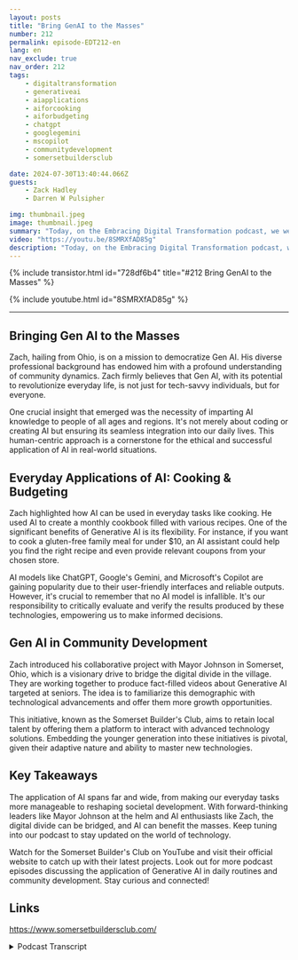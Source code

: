 ```yaml
---
layout: posts
title: "Bring GenAI to the Masses"
number: 212
permalink: episode-EDT212-en
lang: en
nav_exclude: true
nav_order: 212
tags:
    - digitaltransformation
    - generativeai
    - aiapplications
    - aiforcooking
    - aiforbudgeting
    - chatgpt
    - googlegemini
    - mscopilot
    - communitydevelopment
    - somersetbuildersclub

date: 2024-07-30T13:40:44.066Z
guests:
    - Zack Hadley
    - Darren W Pulsipher

img: thumbnail.jpeg
image: thumbnail.jpeg
summary: "Today, on the Embracing Digital Transformation podcast, we were joined by Zach Hadley, a multifaceted professional with an extensive background spanning from city planning to corporate real estate development. Together, with our host and Chief Solution Architect Darren Pulsipher, we explored the incredible potential of Generative AI (Gen AI) and its transformative role in enhancing daily lives, particularly of seniors."
video: "https://youtu.be/8SMRXfAD85g"
description: "Today, on the Embracing Digital Transformation podcast, we were joined by Zach Hadley, a multifaceted professional with an extensive background spanning from city planning to corporate real estate development. Together, with our host and Chief Solution Architect Darren Pulsipher, we explored the incredible potential of Generative AI (Gen AI) and its transformative role in enhancing daily lives, particularly of seniors."
---
```


<div>
{% include transistor.html id="728df6b4" title="#212 Bring GenAI to the Masses" %}

{% include youtube.html id="8SMRXfAD85g" %}
</div>

---

## Bringing Gen AI to the Masses

Zach, hailing from Ohio, is on a mission to democratize Gen AI. His diverse professional background has endowed him with a profound understanding of community dynamics. Zach firmly believes that Gen AI, with its potential to revolutionize everyday life, is not just for tech-savvy individuals, but for everyone.

One crucial insight that emerged was the necessity of imparting AI knowledge to people of all ages and regions. It's not merely about coding or creating AI but ensuring its seamless integration into our daily lives. This human-centric approach is a cornerstone for the ethical and successful application of AI in real-world situations.

## Everyday Applications of AI: Cooking & Budgeting 

Zach highlighted how AI can be used in everyday tasks like cooking. He used AI to create a monthly cookbook filled with various recipes. One of the significant benefits of Generative AI is its flexibility. For instance, if you want to cook a gluten-free family meal for under $10, an AI assistant could help you find the right recipe and even provide relevant coupons from your chosen store.

AI models like ChatGPT, Google's Gemini, and Microsoft's Copilot are gaining popularity due to their user-friendly interfaces and reliable outputs. However, it's crucial to remember that no AI model is infallible. It's our responsibility to critically evaluate and verify the results produced by these technologies, empowering us to make informed decisions.

## Gen AI in Community Development

Zach introduced his collaborative project with Mayor Johnson in Somerset, Ohio, which is a visionary drive to bridge the digital divide in the village. They are working together to produce fact-filled videos about Generative AI targeted at seniors. The idea is to familiarize this demographic with technological advancements and offer them more growth opportunities.

This initiative, known as the Somerset Builder's Club, aims to retain local talent by offering them a platform to interact with advanced technology solutions. Embedding the younger generation into these initiatives is pivotal, given their adaptive nature and ability to master new technologies.

## Key Takeaways

The application of AI spans far and wide, from making our everyday tasks more manageable to reshaping societal development. With forward-thinking leaders like Mayor Johnson at the helm and AI enthusiasts like Zach, the digital divide can be bridged, and AI can benefit the masses. Keep tuning into our podcast to stay updated on the world of technology.

Watch for the Somerset Builder's Club on YouTube and visit their official website to catch up with their latest projects. Look out for more podcast episodes discussing the application of Generative AI in daily routines and community development. Stay curious and connected!

## Links

https://www.somersetbuildersclub.com/



<details>
<summary> Podcast Transcript </summary>

<p></p>

</details>
